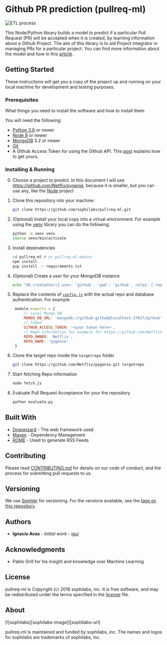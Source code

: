 # Github PR prediction (pullreq-ml)

![ETL process](https://d2wlcd8my7k9h4.cloudfront.net/media/images/575815bd-fb2d-4886-9c0f-90d1b07a9683.png)

This Node/Python library builds a model to predict if a particular Pull Request (PR) will be accepted when it is created, by learning information about a Github Project. The aim of this library is to aid Project integrator in managing PRs for a particular project. You can find more information about the model and how in this [article](https://sophilabs.co/blog/pr-prediction-machine-learning).

## Getting Started

These instructions will get you a copy of the project up and running on your local machine for development and testing purposes.

### Prerequisites

What things you need to install the software and how to install them

You will need the following:
* [Python 3.6](https://www.python.org/downloads/) or newer
* [Node 8](https://nodejs.org/en/download/) or newer
* [MongoDB](https://www.mongodb.com/download-center) 3.2 or newer
* [Git](https://git-scm.com/downloads)
* A Github Access Token for using the Github API. This [post](https://github.com/blog/1509-personal-api-tokens) explains how to get yours.

### Installing & Running

0. Choose a project to predict. In this document I will use https://github.com/Netflix/pygenie, because it is smaller, but you can use any, like the [Node](https://github.com/nodejs/node/) project
1. Clone this repository into your machine:

    ```bash
    git clone https://github.com/sophilabs/pullreq-ml.git
    ```
2. (Optional) Install your local copy into a virtual environment. For example using the [venv](https://docs.python.org/3/library/venv.html) library you can do the following.
   ```bash
   python -m venv venv
   source venv/bin/activate
   ```
3. Install dependencies
   ```bash
   cd pullreq-ml # or pullreq-ml-master
   npm install
   pip install -r requirements.txt
   ```
4. (Optional) Create a user for your MongoDB instance
   ```bash
   echo "db.createUser({ user: 'github', 'pwd': 'github', roles: ['readWrite'] })" | mongo github
   ```
5. Replace the contents of [`config.js`](config.js) with the actual repo and database authentication. For example
   ```javascript
    module.exports = {
        // Local Mongo DB
        MONGO_DB_URL: 'mongodb://github:github@localhost:27017/github',
        // Token
        GITHUB_ACCESS_TOKEN: '<your token here>',
        // Repo Information for example for https://github.com/Netflix/pygenie you should put
        REPO_OWNER: 'Netflix',
        REPO_NAME: 'pygenie'
    }
   ```
5. Clone the target repo inside the `targetrepo` folder
   ```bash
   git clone https://github.com/Netflix/pygenie.git targetrepo
   ```
6. Start fetching Repo information
   ```bash
   node fetch.js
   ```
7. Evaluate Pull Request Acceptance for your the repository
   ```bash
   python evaluate.py
   ```



## Built With

* [Dropwizard](http://www.dropwizard.io/1.0.2/docs/) - The web framework used
* [Maven](https://maven.apache.org/) - Dependency Management
* [ROME](https://rometools.github.io/rome/) - Used to generate RSS Feeds

## Contributing

Please read [CONTRIBUTING.md](https://gist.github.com/PurpleBooth/b24679402957c63ec426) for details on our code of conduct, and the process for submitting pull requests to us.

## Versioning

We use [SemVer](http://semver.org/) for versioning. For the versions available, see the [tags on this repository](https://github.com/your/project/tags).

## Authors

* **Ignacio Avas** - *Initial work* - [igui](https://github.com/igui)

## Acknowledgments

* Pablo Grill for his insight and knowledge over Machine Learning

## License

pullreq-ml is Copyright (c) 2018 sophilabs, inc. It is free software, and may be
redistributed under the terms specified in the [license](LICENSE) file.

## About

[![sophilabs][sophilabs-image]][sophilabs-url]

pullreq-ml is maintained and funded by sophilabs, inc. The names and logos for
sophilabs are trademarks of sophilabs, inc.
